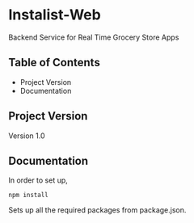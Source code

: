 # Instalist-Web

Backend Service for Real Time Grocery Store Apps

## Table of Contents

* Project Version
* Documentation

## Project Version
Version 1.0 

## Documentation

In order to set up, 

``` npm install ```

Sets up all the required packages from package.json.



